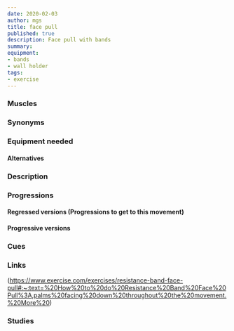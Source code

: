 ```yaml
---
date: 2020-02-03
author: mgs
title: face pull
published: true
description: Face pull with bands
summary:
equipment:
- bands
- wall holder
tags: 
- exercise
---
```

### Muscles
### Synonyms
### Equipment needed
#### Alternatives
### Description
### Progressions
#### Regressed versions (Progressions to get to this movement)
#### Progressive versions
### Cues
### Links
(https://www.exercise.com/exercises/resistance-band-face-pull#:~:text=%20How%20to%20do%20Resistance%20Band%20Face%20Pull%3A,palms%20facing%20down%20throughout%20the%20movement.%20More%20)
### Studies
<!--stackedit_data:
eyJoaXN0b3J5IjpbLTQ3NzYwMjI1NCwtMTgyOTMyNjQwNV19
-->